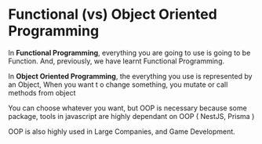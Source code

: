 # Functional (vs) Object Oriented Programming

In **Functional Programming**, everything you are going to use is going to be Function. And, previously, we have learnt Functional Programming.

In **Object Oriented Programming**, the everything you use is represented by an Object, When you want t o change something, you mutate or call methods from object

You can choose whatever you want, but OOP is necessary because some package, tools in javascript are highly dependant on OOP ( NestJS, Prisma )

OOP is also highly used in Large Companies, and Game Development.
